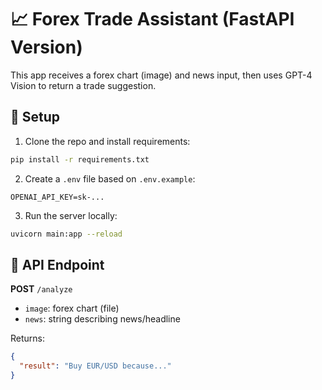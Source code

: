 # 📈 Forex Trade Assistant (FastAPI Version)

This app receives a forex chart (image) and news input, then uses GPT-4 Vision to return a trade suggestion.

## 🔧 Setup

1. Clone the repo and install requirements:

```bash
pip install -r requirements.txt
```

2. Create a `.env` file based on `.env.example`:

```
OPENAI_API_KEY=sk-...
```

3. Run the server locally:

```bash
uvicorn main:app --reload
```

## 🚀 API Endpoint

**POST** `/analyze`

- `image`: forex chart (file)
- `news`: string describing news/headline

Returns:
```json
{
  "result": "Buy EUR/USD because..."
}
```
